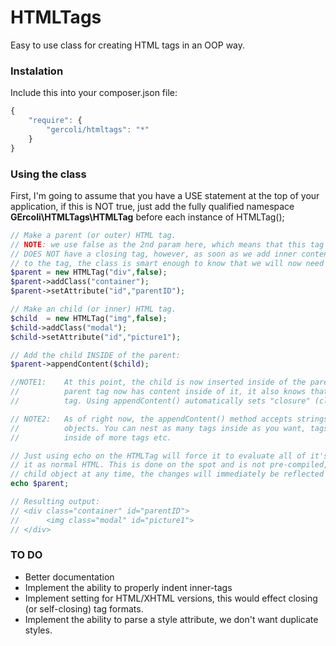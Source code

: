 # HTMLTags #
Easy to use class for creating HTML tags in an OOP way.

### Instalation ###

Include this into your composer.json file:
```javascript
{
    "require": {
        "gercoli/htmltags": "*"
    }
}
```

### Using the class ###

First, I'm going to assume that you have a USE statement at the top of your application,
if this is NOT true, just add the fully qualified namespace **GErcoli\HTMLTags\HTMLTag**
before each instance of HTMLTag();

```PHP
// Make a parent (or outer) HTML tag.
// NOTE: we use false as the 2nd param here, which means that this tag
// DOES NOT have a closing tag, however, as soon as we add inner content
// to the tag, the class is smart enough to know that we will now need a </div>
$parent = new HTMLTag("div",false);
$parent->addClass("container");
$parent->setAttribute("id","parentID");

// Make an child (or inner) HTML tag.
$child  = new HTMLTag("img",false);
$child->addClass("modal");
$child->setAttribute("id","picture1");

// Add the child INSIDE of the parent:
$parent->appendContent($child);

//NOTE1:    At this point, the child is now inserted inside of the parent tag, and since the 
//          parent tag now has content inside of it, it also knows that it will need a closing
//          tag. Using appendContent() automatically sets "closure" (closing tag) to true.

// NOTE2:   As of right now, the appendContent() method accepts strings and other HTMLTag
//          objects. You can nest as many tags inside as you want, tags inside of tags
//          inside of more tags etc.

// Just using echo on the HTMLTag will force it to evaluate all of it's properties and present
// it as normal HTML. This is done on the spot and is not pre-compiled, meaning if you change a
// child object at any time, the changes will immediately be reflected when you use echo next.
echo $parent;

// Resulting output:
// <div class="container" id="parentID">
//      <img class="modal" id="picture1">
// </div>
```

### TO DO ###
- Better documentation
- Implement the ability to properly indent inner-tags
- Implement setting for HTML/XHTML versions, this would effect closing (or self-closing) tag formats.
- Implement the ability to parse a style attribute, we don't want duplicate styles.